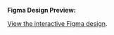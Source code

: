 **Figma Design Preview:**

[View the interactive Figma design](https://promegaenergie.github.io/Figma).
